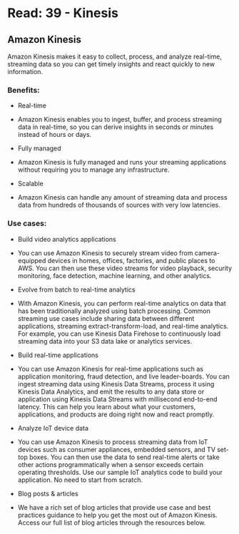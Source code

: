 # Read: 39 - Kinesis

## Amazon Kinesis
Amazon Kinesis makes it easy to collect, process, and analyze real-time, streaming data so you can get timely insights and react quickly to new information.


### Benefits:

* Real-time
- Amazon Kinesis enables you to ingest, buffer, and process streaming data in real-time, so you can derive insights in seconds or minutes instead of hours or days.
* Fully managed
- Amazon Kinesis is fully managed and runs your streaming applications without requiring you to manage any infrastructure.
* Scalable
- Amazon Kinesis can handle any amount of streaming data and process data from hundreds of thousands of sources with very low latencies.

### Use cases:

* Build video analytics applications
- You can use Amazon Kinesis to securely stream video from camera-equipped devices in homes, offices, factories, and public places to AWS. You can then use these video streams for video playback, security monitoring, face detection, machine learning, and other analytics.
* Evolve from batch to real-time analytics
- With Amazon Kinesis, you can perform real-time analytics on data that has been traditionally analyzed using batch processing. Common streaming use cases include sharing data between different applications, streaming extract-transform-load, and real-time analytics. For example, you can use Kinesis Data Firehose to continuously load streaming data into your S3 data lake or analytics services. 
* Build real-time applications
- You can use Amazon Kinesis for real-time applications such as application monitoring, fraud detection, and live leader-boards. You can ingest streaming data using Kinesis Data Streams, process it using Kinesis Data Analytics, and emit the results to any data store or application using Kinesis Data Streams with millisecond end-to-end latency. This can help you learn about what your customers, applications, and products are doing right now and react promptly.
* Analyze IoT device data
- You can use Amazon Kinesis to process streaming data from IoT devices such as consumer appliances, embedded sensors, and TV set-top boxes. You can then use the data to send real-time alerts or take other actions programmatically when a sensor exceeds certain operating thresholds. Use our sample IoT analytics code to build your application. No need to start from scratch.
* Blog posts & articles
- We have a rich set of blog articles that provide use case and best practices guidance to help you get the most out of Amazon Kinesis. Access our full list of blog articles through the resources below.
